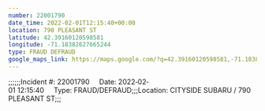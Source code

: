 ```yaml
---
number: 22001790
date_time: 2022-02-01T12:15:40+00:00
location: 790 PLEASANT ST
latitude: 42.39160120598581
longitude: -71.18382627665244
type: FRAUD DEFRAUD
google_maps_link: https://maps.google.com/?q=42.39160120598581,-71.18382627665244
---
```


;;;;;;Incident #: 22001790     Date: 2022‐02‐01 12:15:40     Type: FRAUD/DEFRAUD;;;Location: CITYSIDE SUBARU / 790 PLEASANT ST;;;
